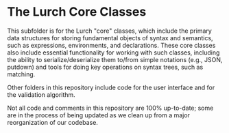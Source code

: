 
# The Lurch Core Classes

This subfolder is for the Lurch "core" classes, which include the primary data
structures for storing fundamental objects of syntax and semantics, such as
expressions, environments, and declarations.  These core classes also include
essential functionality for working with such classes, including the ability to
serialize/deserialize them to/from simple notations (e.g., JSON, putdown) and
tools for doing key operations on syntax trees, such as matching.

Other folders in this repository include code for the user interface and for the
validation algorithm.

Not all code and comments in this repository are 100% up-to-date; some are in
the process of being updated as we clean up from a major reorganization of our
codebase.
